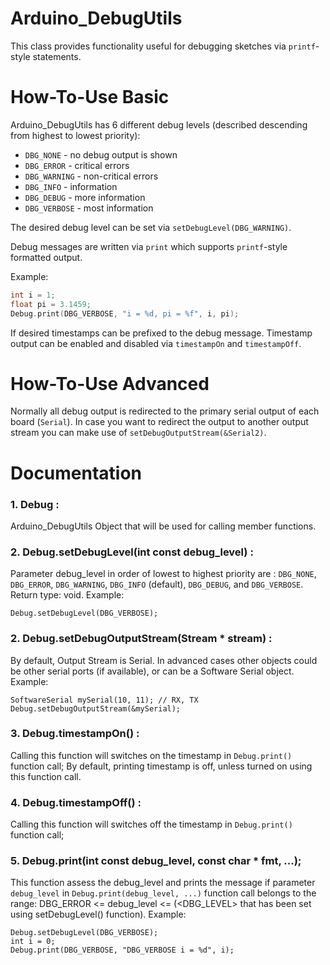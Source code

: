 Arduino_DebugUtils
==================

This class provides functionality useful for debugging sketches via `printf`-style statements.

# How-To-Use Basic
Arduino_DebugUtils has 6 different debug levels (described descending from highest to lowest priority):
* `DBG_NONE` - no debug output is shown
* `DBG_ERROR` - critical errors
* `DBG_WARNING` - non-critical errors
* `DBG_INFO` - information
* `DBG_DEBUG` - more information
* `DBG_VERBOSE` - most information

The desired debug level can be set via `setDebugLevel(DBG_WARNING)`.

Debug messages are written via `print` which supports `printf`-style formatted output.

Example:
```C++
int i = 1;
float pi = 3.1459;
Debug.print(DBG_VERBOSE, "i = %d, pi = %f", i, pi);
```

If desired timestamps can be prefixed to the debug message. Timestamp output can be enabled and disabled via `timestampOn` and `timestampOff`.

# How-To-Use Advanced
Normally all debug output is redirected to the primary serial output of each board (`Serial`). In case you want to redirect the output to another output stream you can make use of `setDebugOutputStream(&Serial2)`.

# Documentation
### 1. Debug :
Arduino_DebugUtils Object that will be used for calling member functions.

### 2. Debug.setDebugLevel(int const debug_level) :
Parameter debug_level in order of lowest to highest priority are : `DBG_NONE`, `DBG_ERROR`, `DBG_WARNING`, `DBG_INFO` (default), `DBG_DEBUG`, and `DBG_VERBOSE`. 
Return type: void.
Example:
```
Debug.setDebugLevel(DBG_VERBOSE);
```
### 2. Debug.setDebugOutputStream(Stream * stream) :
By default, Output Stream is Serial. In advanced cases other objects could be other serial ports (if available), or can be a Software Serial object.
Example:
```
SoftwareSerial mySerial(10, 11); // RX, TX
Debug.setDebugOutputStream(&mySerial);
```
### 3. Debug.timestampOn() :
Calling this function will switches on the timestamp in `Debug.print()` function call;
By default, printing timestamp is off, unless turned on using this function call.

### 4. Debug.timestampOff() :
Calling this function will switches off the timestamp in `Debug.print()` function call;

### 5. Debug.print(int const debug_level, const char * fmt, ...);
This function assess the debug_level and prints the message if parameter `debug_level` in `Debug.print(debug_level, ...)` function call belongs to the range: DBG_ERROR <= debug_level <= (<DBG_LEVEL> that has been set using setDebugLevel() function).
Example:
```
Debug.setDebugLevel(DBG_VERBOSE);
int i = 0;
Debug.print(DBG_VERBOSE, "DBG_VERBOSE i = %d", i);
```
